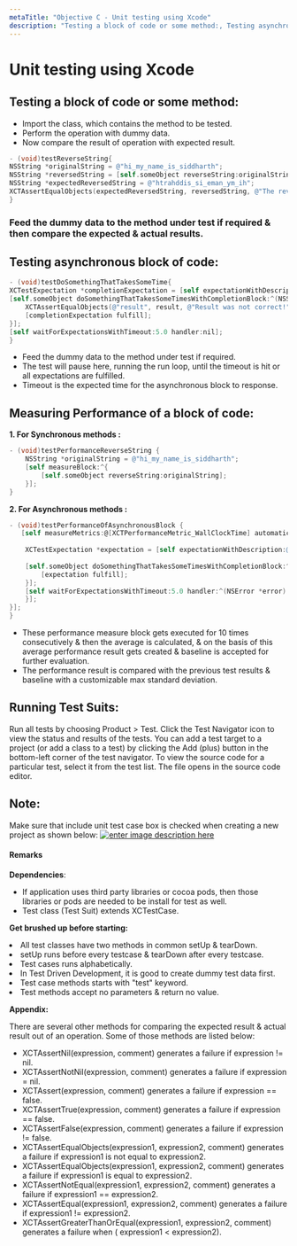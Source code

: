 ```yaml
---
metaTitle: "Objective C - Unit testing using Xcode"
description: "Testing a block of code or some method:, Testing asynchronous block of code: , Measuring Performance of a block of code:, Running Test Suits:, Note:"
---
```


# Unit testing using Xcode



## Testing a block of code or some method:


- Import the class, which contains the method to be tested.
- Perform the operation with dummy data.
- Now compare the result of operation with expected result.

```objectivec
- (void)testReverseString{
NSString *originalString = @"hi_my_name_is_siddharth";
NSString *reversedString = [self.someObject reverseString:originalString];
NSString *expectedReversedString = @"htrahddis_si_eman_ym_ih";
XCTAssertEqualObjects(expectedReversedString, reversedString, @"The reversed string did not match the expected reverse");
}

```

> 
<h3>Feed the dummy data to the method under test if required & then compare the expected & actual results.</h3>




## Testing asynchronous block of code: 


```objectivec
- (void)testDoSomethingThatTakesSomeTime{
XCTestExpectation *completionExpectation = [self expectationWithDescription:@"Long method"];
[self.someObject doSomethingThatTakesSomeTimesWithCompletionBlock:^(NSString *result) {
    XCTAssertEqualObjects(@"result", result, @"Result was not correct!");
    [completionExpectation fulfill];
}];
[self waitForExpectationsWithTimeout:5.0 handler:nil];
}

```


- Feed the dummy data to the method under test if required.
- The test will pause here, running the run loop, until the timeout is hit or all expectations are fulfilled.
- Timeout is the expected time for the asynchronous block to response.



## Measuring Performance of a block of code:


**1. For Synchronous methods :**

```objectivec
- (void)testPerformanceReverseString {
    NSString *originalString = @"hi_my_name_is_siddharth";
    [self measureBlock:^{
        [self.someObject reverseString:originalString];
    }];
}

```

**2. For Asynchronous methods :**

```objectivec
- (void)testPerformanceOfAsynchronousBlock {
   [self measureMetrics:@[XCTPerformanceMetric_WallClockTime] automaticallyStartMeasuring:YES forBlock:^{
    
    XCTestExpectation *expectation = [self expectationWithDescription:@"performanceTestWithResponse"];
    
    [self.someObject doSomethingThatTakesSomeTimesWithCompletionBlock:^(NSString *result) {
        [expectation fulfill];
    }];
    [self waitForExpectationsWithTimeout:5.0 handler:^(NSError *error) {
    }];
}];
}

```


- These performance measure block gets executed for 10 times consecutively & then the average is calculated, & on the basis of this average performance result gets created & baseline is accepted for further evaluation.
- The performance result is compared with the previous test results & baseline with a customizable max standard deviation.



## Running Test Suits:


Run all tests by choosing Product > Test. Click the Test Navigator icon to view the status and results of the tests. You can add a test target to a project (or add a class to a test) by clicking the Add  (plus) button in the bottom-left corner of the test navigator. To view the source code for a particular test, select it from the test list. The file opens in the source code editor.



## Note:


Make sure that include unit test case box is checked when creating a new project as shown below:
[<img src="http://i.stack.imgur.com/uIjto.png" alt="enter image description here" />](http://i.stack.imgur.com/uIjto.png)



#### Remarks


**Dependencies**:

- If application uses third party libraries or cocoa pods, then those libraries or pods are needed to be install for test as well.
- Test class (Test Suit) extends XCTestCase.

**Get brushed up before starting:**

<li>
All test classes have two methods in common setUp & tearDown.
</li>
<li>
setUp runs before every testcase & tearDown after every testcase.
</li>
<li>
Test cases runs alphabetically.
</li>
<li>
In Test Driven Development, it is good to create dummy test data first.
</li>
<li>
Test case methods starts with "test" keyword.
</li>
<li>
Test methods accept no parameters & return no value.
</li>

**Appendix:**

There are several other methods for comparing the expected result & actual result out of an operation.
Some of those methods are listed below:

- XCTAssertNil(expression, comment) generates a failure if expression != nil.
- XCTAssertNotNil(expression, comment) generates a failure if expression = nil.
- XCTAssert(expression, comment) generates a failure if expression == false.
- XCTAssertTrue(expression, comment) generates a failure if expression == false.
- XCTAssertFalse(expression, comment) generates a failure if expression != false.
- XCTAssertEqualObjects(expression1, expression2, comment) generates a failure if expression1 is not equal to expression2.
- XCTAssertEqualObjects(expression1, expression2, comment) generates a failure if expression1 is equal to expression2.
- XCTAssertNotEqual(expression1, expression2, comment) generates a failure if expression1 == expression2.
- XCTAssertEqual(expression1, expression2, comment) generates a failure if expression1 != expression2.
- XCTAssertGreaterThanOrEqual(expression1, expression2, comment) generates a failure when ( expression1 < expression2).

